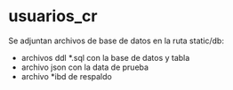 # usuarios_cr

Se adjuntan archivos de base de datos en la ruta static/db:

- archivos ddl *.sql con la base de datos y tabla
- archivo json con la data de prueba
- archivo *ibd de respaldo
